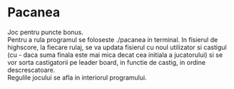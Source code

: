 # Pacanea
Joc pentru puncte bonus.  
Pentru a rula programul se foloseste ./pacanea in terminal.
In fisierul de highscore, la fiecare rulaj, se va updata fisierul cu noul utilizator si castigul (cu - daca suma finala este mai mica decat cea initiala a jucatorului) si se vor sorta castigatorii pe leader board, in functie de castig, in ordine descrescatoare.  
Regulile jocului se afla in interiorul programului. 
